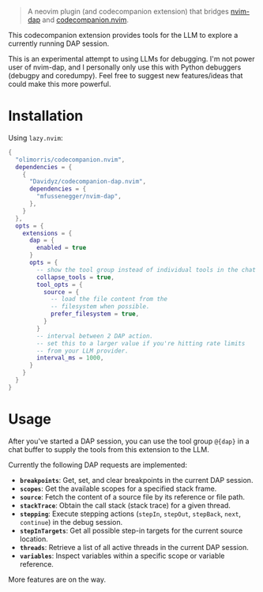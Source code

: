 > A neovim plugin (and codecompanion extension) that bridges 
> [nvim-dap](https://github.com/mfussenegger/nvim-dap) and [codecompanion.nvim](https://github.com/olimorris/codecompanion.nvim).

This codecompanion extension provides tools for the LLM to explore a currently
running DAP session.

This is an experimental attempt to using LLMs for debugging. I'm not power user
of nvim-dap, and I personally only use this with Python debuggers (debugpy and
coredumpy). Feel free to suggest new features/ideas that could make this more
powerful.

# Installation

Using `lazy.nvim`:
```lua
{
  "olimorris/codecompanion.nvim",
  dependencies = {
    {
      "Davidyz/codecompanion-dap.nvim",
      dependencies = {
        "mfussenegger/nvim-dap",
      },
    }
  },
  opts = {
    extensions = {
      dap = {
        enabled = true
      }
      opts = {
        -- show the tool group instead of individual tools in the chat buffer
        collapse_tools = true,
        tool_opts = {
          source = {
            -- load the file content from the
            -- filesystem when possible.
            prefer_filesystem = true,
          }
        }
        -- interval between 2 DAP action.
        -- set this to a larger value if you're hitting rate limits
        -- from your LLM provider.
        interval_ms = 1000, 
      }
    }
  }
}
```

# Usage

After you've started a DAP session, you can use the tool group `@{dap}` in a chat 
buffer to supply the tools from this extension to the LLM.

Currently the following DAP requests are implemented:

* **`breakpoints`**: Get, set, and clear breakpoints in the current DAP
  session.
* **`scopes`**: Get the available scopes for a specified stack frame.
* **`source`**: Fetch the content of a source file by its reference or file path.
* **`stackTrace`**: Obtain the call stack (stack trace) for a given thread.
* **`stepping`**: Execute stepping actions (`stepIn`, `stepOut`, `stepBack`, `next`,
  `continue`) in the debug session.
* **`stepInTargets`**: Get all possible step-in targets for the current source
  location.
* **`threads`**: Retrieve a list of all active threads in the current DAP session.
* **`variables`**: Inspect variables within a specific scope or variable reference.

More features are on the way.
